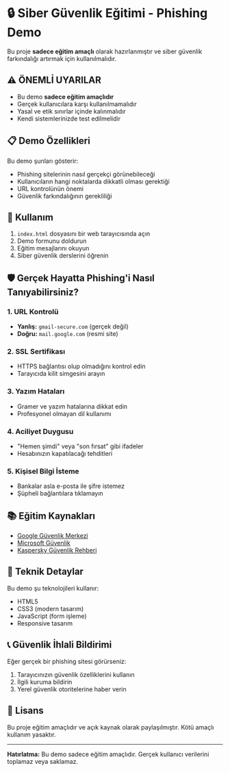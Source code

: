 # 🔒 Siber Güvenlik Eğitimi - Phishing Demo

Bu proje **sadece eğitim amaçlı** olarak hazırlanmıştır ve siber güvenlik farkındalığı artırmak için kullanılmalıdır.

## ⚠️ ÖNEMLİ UYARILAR

- Bu demo **sadece eğitim amaçlıdır**
- Gerçek kullanıcılara karşı kullanılmamalıdır
- Yasal ve etik sınırlar içinde kalınmalıdır
- Kendi sistemlerinizde test edilmelidir

## 📋 Demo Özellikleri

Bu demo şunları gösterir:
- Phishing sitelerinin nasıl gerçekçi görünebileceği
- Kullanıcıların hangi noktalarda dikkatli olması gerektiği
- URL kontrolünün önemi
- Güvenlik farkındalığının gerekliliği

## 🚀 Kullanım

1. `index.html` dosyasını bir web tarayıcısında açın
2. Demo formunu doldurun
3. Eğitim mesajlarını okuyun
4. Siber güvenlik derslerini öğrenin

## 🛡️ Gerçek Hayatta Phishing'i Nasıl Tanıyabilirsiniz?

### 1. URL Kontrolü
- **Yanlış:** `gmail-secure.com` (gerçek değil)
- **Doğru:** `mail.google.com` (resmi site)

### 2. SSL Sertifikası
- HTTPS bağlantısı olup olmadığını kontrol edin
- Tarayıcıda kilit simgesini arayın

### 3. Yazım Hataları
- Gramer ve yazım hatalarına dikkat edin
- Profesyonel olmayan dil kullanımı

### 4. Aciliyet Duygusu
- "Hemen şimdi" veya "son fırsat" gibi ifadeler
- Hesabınızın kapatılacağı tehditleri

### 5. Kişisel Bilgi İsteme
- Bankalar asla e-posta ile şifre istemez
- Şüpheli bağlantılara tıklamayın

## 📚 Eğitim Kaynakları

- [Google Güvenlik Merkezi](https://safety.google/)
- [Microsoft Güvenlik](https://www.microsoft.com/security)
- [Kaspersky Güvenlik Rehberi](https://www.kaspersky.com/resource-center)

## 🔧 Teknik Detaylar

Bu demo şu teknolojileri kullanır:
- HTML5
- CSS3 (modern tasarım)
- JavaScript (form işleme)
- Responsive tasarım

## 📞 Güvenlik İhlali Bildirimi

Eğer gerçek bir phishing sitesi görürseniz:
1. Tarayıcınızın güvenlik özelliklerini kullanın
2. İlgili kuruma bildirin
3. Yerel güvenlik otoritelerine haber verin

## 📄 Lisans

Bu proje eğitim amaçlıdır ve açık kaynak olarak paylaşılmıştır. Kötü amaçlı kullanım yasaktır.

---

**Hatırlatma:** Bu demo sadece eğitim amaçlıdır. Gerçek kullanıcı verilerini toplamaz veya saklamaz.
